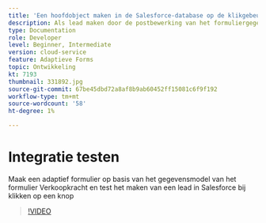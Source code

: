 ```yaml
---
title: 'Een hoofdobject maken in de Salesforce-database op de klikgebeurtenis van een knop '
description: Als lead maken door de postbewerking van het formuliergegevensmodel aan te roepen
type: Documentation
role: Developer
level: Beginner, Intermediate
version: cloud-service
feature: Adaptieve Forms
topic: Ontwikkeling
kt: 7193
thumbnail: 331892.jpg
source-git-commit: 67be45dbd72a8af8b9ab60452ff15081c6f9f192
workflow-type: tm+mt
source-wordcount: '58'
ht-degree: 1%

---
```



# Integratie testen

Maak een adaptief formulier op basis van het gegevensmodel van het formulier Verkoopkracht en test het maken van een lead in Salesforce bij klikken op een knop

>[!VIDEO](https://video.tv.adobe.com/v/331892?quality=12&learn=on)



